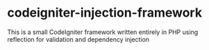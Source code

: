 # codeigniter-injection-framework
This is a small CodeIgniter framework written entirely in PHP using reflection for validation and dependency injection
